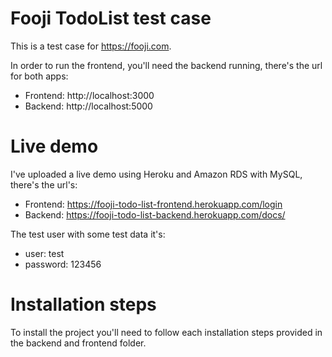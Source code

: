 # Fooji TodoList test case

This is a test case for https://fooji.com.

In order to run the frontend, you'll need the backend running, there's the url for both apps:

- Frontend: http://localhost:3000
- Backend: http://localhost:5000

# Live demo

I've uploaded a live demo using Heroku and Amazon RDS with MySQL, there's the url's:

- Frontend: https://fooji-todo-list-frontend.herokuapp.com/login
- Backend: https://fooji-todo-list-backend.herokuapp.com/docs/

The test user with some test data it's:

- user: test
- password: 123456

# Installation steps

To install the project you'll need to follow each installation steps provided in the backend and frontend folder.
